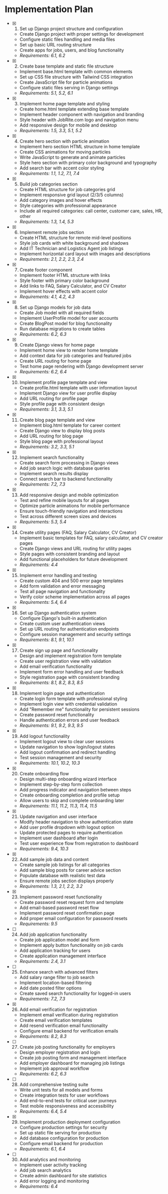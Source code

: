 # Implementation Plan

- [x] 1. Set up Django project structure and configuration

  - Create Django project with proper settings for development
  - Configure static files handling and media files
  - Set up basic URL routing structure
  - Create apps for jobs, users, and blog functionality
  - _Requirements: 6.1, 6.2_

- [x] 2. Create base template and static file structure

  - Implement base.html template with common elements
  - Set up CSS file structure with Tailwind CSS integration
  - Create JavaScript file for particle animations
  - Configure static files serving in Django settings
  - _Requirements: 5.1, 5.2, 6.1_

- [x] 3. Implement home page template and styling

  - Create home.html template extending base template
  - Implement header component with navigation and branding
  - Style header with JobRite.com logo and navigation menu
  - Add responsive design for mobile and desktop
  - _Requirements: 1.5, 3.3, 5.1, 5.2_

- [x] 4. Create hero section with particle animation

  - Implement hero section HTML structure in home template
  - Create CSS animations for moving particles
  - Write JavaScript to generate and animate particles
  - Style hero section with primary color background and typography
  - Add search bar with accent color styling
  - _Requirements: 1.1, 1.2, 7.1, 7.4_

- [x] 5. Build job categories section

  - Create HTML structure for job categories grid
  - Implement responsive grid layout (2/3/5 columns)
  - Add category images and hover effects
  - Style categories with professional appearance
  - Include all required categories: call center, customer care, sales, HR, other
  - _Requirements: 1.3, 1.4, 5.3_

- [x] 6. Implement remote jobs section

  - Create HTML structure for remote mid-level positions
  - Style job cards with white background and shadows
  - Add IT Technician and Logistics Agent job listings
  - Implement horizontal card layout with images and descriptions
  - _Requirements: 2.1, 2.2, 2.3, 2.4_

- [x] 7. Create footer component

  - Implement footer HTML structure with links
  - Style footer with primary color background
  - Add links to FAQ, Salary Calculator, and CV Creator
  - Implement hover effects with accent color
  - _Requirements: 4.1, 4.2, 4.3_

- [x] 8. Set up Django models for job data

  - Create Job model with all required fields
  - Implement UserProfile model for user accounts
  - Create BlogPost model for blog functionality
  - Run database migrations to create tables
  - _Requirements: 6.2, 6.3_

- [x] 9. Create Django views for home page

  - Implement home view to render home template
  - Add context data for job categories and featured jobs
  - Create URL routing for home page
  - Test home page rendering with Django development server
  - _Requirements: 6.2, 6.4_

- [x] 10. Implement profile page template and view

  - Create profile.html template with user information layout
  - Implement Django view for user profile display
  - Add URL routing for profile page
  - Style profile page with consistent design
  - _Requirements: 3.1, 3.3, 5.1_

- [x] 11. Create blog page template and view

  - Implement blog.html template for career content
  - Create Django view to display blog posts
  - Add URL routing for blog page
  - Style blog page with professional layout
  - _Requirements: 3.2, 3.3, 5.1_

- [x] 12. Implement search functionality

  - Create search form processing in Django views
  - Add job search logic with database queries
  - Implement search results display
  - Connect search bar to backend functionality
  - _Requirements: 7.2, 7.3_

- [x] 13. Add responsive design and mobile optimization

  - Test and refine mobile layouts for all pages
  - Optimize particle animations for mobile performance
  - Ensure touch-friendly navigation and interactions
  - Test across different screen sizes and devices
  - _Requirements: 5.3, 5.4_

- [x] 14. Create utility pages (FAQ, Salary Calculator, CV Creator)

  - Implement basic templates for FAQ, salary calculator, and CV creator pages
  - Create Django views and URL routing for utility pages
  - Style pages with consistent branding and layout
  - Add functional placeholders for future development
  - _Requirements: 4.4_

- [x] 15. Implement error handling and testing

  - Create custom 404 and 500 error page templates
  - Add form validation and error messaging
  - Test all page navigation and functionality
  - Verify color scheme implementation across all pages
  - _Requirements: 5.4, 6.4_

- [x] 16. Set up Django authentication system

  - Configure Django's built-in authentication
  - Create custom user authentication views
  - Set up URL routing for authentication endpoints
  - Configure session management and security settings
  - _Requirements: 8.1, 9.1, 10.1_

- [x] 17. Create sign up page and functionality

  - Design and implement registration form template
  - Create user registration view with validation
  - Add email verification functionality
  - Implement form error handling and user feedback
  - Style registration page with consistent branding
  - _Requirements: 8.1, 8.2, 8.3, 8.5_

- [x] 18. Implement login page and authentication

  - Create login form template with professional styling
  - Implement login view with credential validation
  - Add "Remember me" functionality for persistent sessions
  - Create password reset functionality
  - Handle authentication errors and user feedback
  - _Requirements: 9.1, 9.2, 9.3, 9.5_

- [x] 19. Add logout functionality

  - Implement logout view to clear user sessions
  - Update navigation to show login/logout states
  - Add logout confirmation and redirect handling
  - Test session management and security
  - _Requirements: 10.1, 10.2, 10.3_

- [x] 20. Create onboarding flow

  - Design multi-step onboarding wizard interface
  - Implement step-by-step form collection
  - Add progress indicator and navigation between steps
  - Create onboarding completion and profile setup
  - Allow users to skip and complete onboarding later
  - _Requirements: 11.1, 11.2, 11.3, 11.4, 11.5_

- [x] 21. Update navigation and user interface

  - Modify header navigation to show authentication state
  - Add user profile dropdown with logout option
  - Update protected pages to require authentication
  - Implement user dashboard after login
  - Test user experience flow from registration to dashboard
  - _Requirements: 9.4, 10.3_

- [x] 22. Add sample job data and content

  - Create sample job listings for all categories
  - Add sample blog posts for career advice section
  - Populate database with realistic test data
  - Ensure remote jobs section displays properly
  - _Requirements: 1.3, 2.1, 2.2, 3.2_

- [x] 23. Implement password reset functionality

  - Create password reset request form and template
  - Add email-based password reset flow
  - Implement password reset confirmation page
  - Add proper email configuration for password resets
  - _Requirements: 9.5_

- [ ] 24. Add job application functionality

  - Create job application model and form
  - Implement apply button functionality on job cards
  - Add application tracking for users
  - Create application management interface
  - _Requirements: 2.4, 3.1_

- [ ] 25. Enhance search with advanced filters

  - Add salary range filter to job search
  - Implement location-based filtering
  - Add date posted filter options
  - Create saved search functionality for logged-in users
  - _Requirements: 7.2, 7.3_

- [x] 26. Add email verification for registration

  - Implement email verification during registration
  - Create email verification templates
  - Add resend verification email functionality
  - Configure email backend for verification emails
  - _Requirements: 8.2, 8.3_

- [ ] 27. Create job posting functionality for employers

  - Design employer registration and login
  - Create job posting form and management interface
  - Add employer dashboard for managing job listings
  - Implement job approval workflow
  - _Requirements: 6.2, 6.3_

- [ ] 28. Add comprehensive testing suite

  - Write unit tests for all models and forms
  - Create integration tests for user workflows
  - Add end-to-end tests for critical user journeys
  - Test mobile responsiveness and accessibility
  - _Requirements: 6.4, 5.4_

- [x] 29. Implement production deployment configuration

  - Configure production settings for security
  - Set up static file serving for production
  - Add database configuration for production
  - Configure email backend for production
  - _Requirements: 6.1, 6.4_

- [ ] 30. Add analytics and monitoring
  - Implement user activity tracking
  - Add job search analytics
  - Create admin dashboard for site statistics
  - Add error logging and monitoring
  - _Requirements: 6.4_
